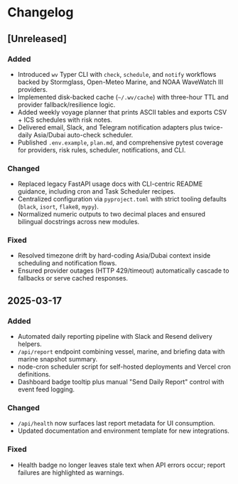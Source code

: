# Changelog

## [Unreleased]
### Added
- Introduced `wv` Typer CLI with `check`, `schedule`, and `notify` workflows backed by Stormglass, Open-Meteo Marine, and NOAA WaveWatch III providers.
- Implemented disk-backed cache (`~/.wv/cache`) with three-hour TTL and provider fallback/resilience logic.
- Added weekly voyage planner that prints ASCII tables and exports CSV + ICS schedules with risk notes.
- Delivered email, Slack, and Telegram notification adapters plus twice-daily Asia/Dubai auto-check scheduler.
- Published `.env.example`, `plan.md`, and comprehensive pytest coverage for providers, risk rules, scheduler, notifications, and CLI.

### Changed
- Replaced legacy FastAPI usage docs with CLI-centric README guidance, including cron and Task Scheduler recipes.
- Centralized configuration via `pyproject.toml` with strict tooling defaults (`black`, `isort`, `flake8`, `mypy`).
- Normalized numeric outputs to two decimal places and ensured bilingual docstrings across new modules.

### Fixed
- Resolved timezone drift by hard-coding Asia/Dubai context inside scheduling and notification flows.
- Ensured provider outages (HTTP 429/timeout) automatically cascade to fallbacks or serve cached responses.

## 2025-03-17

### Added
- Automated daily reporting pipeline with Slack and Resend delivery helpers.
- `/api/report` endpoint combining vessel, marine, and briefing data with marine snapshot summary.
- node-cron scheduler script for self-hosted deployments and Vercel cron definitions.
- Dashboard badge tooltip plus manual "Send Daily Report" control with event feed logging.

### Changed
- `/api/health` now surfaces last report metadata for UI consumption.
- Updated documentation and environment template for new integrations.

### Fixed
- Health badge no longer leaves stale text when API errors occur; report failures are highlighted as warnings.
